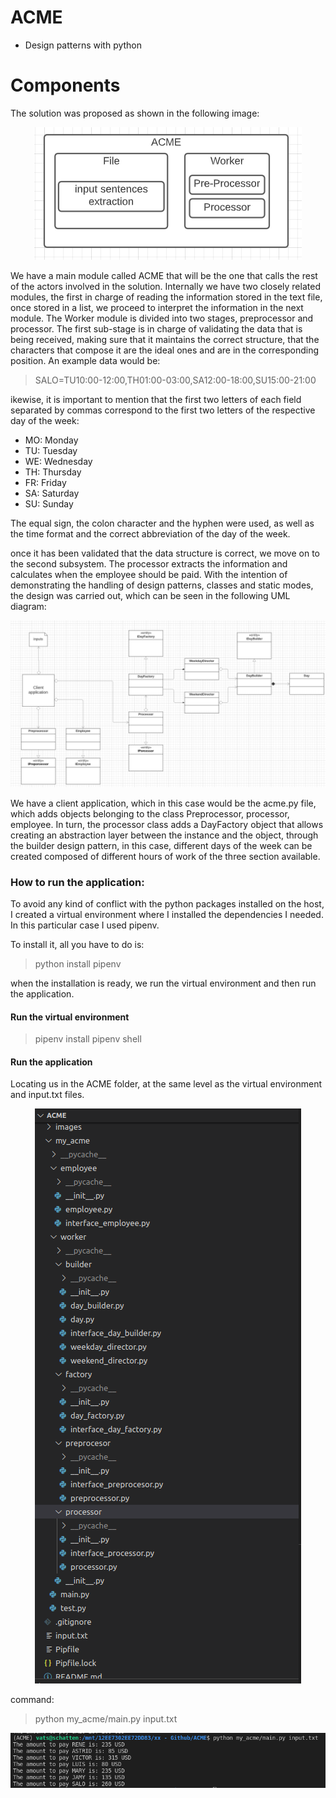 # ACME
* Design patterns with python

# Components
The solution was proposed as shown in the following image:

<p align="center">
  <img src="images/Components.png">
  <br/>
</p>

We have a main module called ACME that will be the one that calls the rest of the actors involved in the solution. Internally we have two closely related modules, the first in charge of reading the information stored in the text file, once stored in a list, we proceed to interpret the information in the next module. 
The Worker module is divided into two stages, preprocessor and processor. The first sub-stage is in charge of validating the data that is being received, making sure that it maintains the correct structure, that the characters that compose it are the ideal ones and are in the corresponding position. An example data would be:

> SALO=TU10:00-12:00,TH01:00-03:00,SA12:00-18:00,SU15:00-21:00

ikewise, it is important to mention that the first two letters of each field separated by commas correspond to the first two letters of the respective day of the week:

* MO: Monday
* TU: Tuesday
* WE: Wednesday
* TH: Thursday
* FR: Friday
* SA: Saturday
* SU: Sunday

The equal sign, the colon character and the hyphen were used, as well as the time format and the correct abbreviation of the day of the week.

once it has been validated that the data structure is correct, we move on to the second subsystem. The processor extracts the information and calculates when the employee should be paid. With the intention of demonstrating the handling of design patterns, classes and static modes, the design was carried out, which can be seen in the following UML diagram:

<p align="center">
  <img src="images/UMLClass.png">
  <br/>
</p>

We have a client application, which in this case would be the acme.py file, which adds objects belonging to the class Preprocessor, processor, employee. In turn, the processor class adds a DayFactory object that allows creating an abstraction layer between the instance and the object, through the builder design pattern, in this case, different days of the week can be created composed of different hours of work of the three section available.

### How to run the application:
To avoid any kind of conflict with the python packages installed on the host, I created a virtual environment where I installed the dependencies I needed. In this particular case I used pipenv.

To install it, all you have to do is:

> python install pipenv
 
when the installation is ready, we run the virtual environment and then run the application.
#### Run the virtual environment

> pipenv install
> pipenv shell

#### Run the application
Locating us in the ACME folder, at the same level as the virtual environment and input.txt files.

<p align="center">
  <img src="images/layout_project.png">
  <br/>
</p>

command:

> python my_acme/main.py input.txt

<p align="center">
  <img src="images/application.png">
  <br/>
</p>

